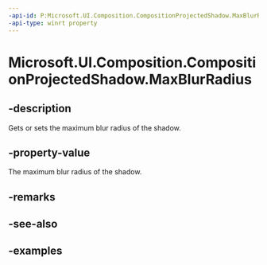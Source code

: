 ```yaml
---
-api-id: P:Microsoft.UI.Composition.CompositionProjectedShadow.MaxBlurRadius
-api-type: winrt property
---
```


<!-- Property syntax.
public float MaxBlurRadius { get;  set; }
-->

# Microsoft.UI.Composition.CompositionProjectedShadow.MaxBlurRadius

## -description

Gets or sets the maximum blur radius of the shadow.

## -property-value

The maximum blur radius of the shadow.

## -remarks

## -see-also

## -examples

